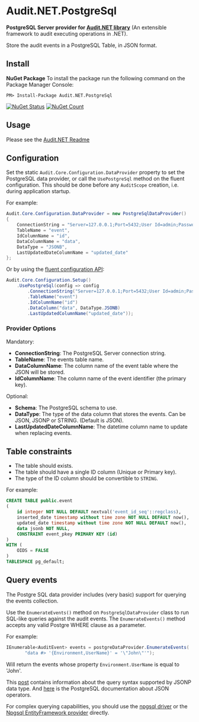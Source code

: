 ﻿# Audit.NET.PostgreSql
**PostgreSQL Server provider for [Audit.NET library](https://github.com/thepirat000/Audit.NET)** (An extensible framework to audit executing operations in .NET).

Store the audit events in a PostgreSQL Table, in JSON format.

## Install

**NuGet Package** 
To install the package run the following command on the Package Manager Console:

```
PM> Install-Package Audit.NET.PostgreSql
```

[![NuGet Status](https://img.shields.io/nuget/v/Audit.NET.PostgreSql.svg?style=flat)](https://www.nuget.org/packages/Audit.NET.PostgreSql/)
[![NuGet Count](https://img.shields.io/nuget/dt/Audit.NET.PostgreSql.svg)](https://www.nuget.org/packages/Audit.NET.PostgreSql/)

## Usage
Please see the [Audit.NET Readme](https://github.com/thepirat000/Audit.NET#usage)

## Configuration
Set the static `Audit.Core.Configuration.DataProvider` property to set the PostgreSQL data provider, or call the `UsePostgreSql` method on the fluent configuration. This should be done before any `AuditScope` creation, i.e. during application startup.

For example:
```c#
Audit.Core.Configuration.DataProvider = new PostgreSqlDataProvider()
{
    ConnectionString = "Server=127.0.0.1;Port=5432;User Id=admin;Password=admin;Database=postgres;",
    TableName = "event",
    IdColumnName = "id",
    DataColumnName = "data",
    DataType = "JSONB",
    LastUpdatedDateColumnName = "updated_date"
};
```

Or by using the [fluent configuration API](https://github.com/thepirat000/Audit.NET#configuration-fluent-api):
```c#
Audit.Core.Configuration.Setup()
    .UsePostgreSql(config => config
        .ConnectionString("Server=127.0.0.1;Port=5432;User Id=admin;Password=admin;Database=postgres;")
        .TableName("event")
        .IdColumnName("id")
        .DataColumn("data", DataType.JSONB)
        .LastUpdatedColumnName("updated_date"));
```

### Provider Options

Mandatory:
- **ConnectionString**: The PostgreSQL Server connection string.
- **TableName**: The events table name.
- **DataColumnName**: The column name of the event table where the JSON will be stored.
- **IdColumnName**: The column name of the event identifier (the primary key).

Optional:
- **Schema**: The PostgreSQL schema to use.
- **DataType**: The type of the data column that stores the events. Can be JSON, JSONP or STRING. (Default is JSON).
- **LastUpdatedDateColumnName**: The datetime column name to update when replacing events.

## Table constraints

- The table should exists. 
- The table should have a single ID column (Unique or Primary key).
- The type of the ID column should be convertible to `STRING`.

For example:
```SQL
CREATE TABLE public.event
(
    id integer NOT NULL DEFAULT nextval('event_id_seq'::regclass),
    inserted_date timestamp without time zone NOT NULL DEFAULT now(),
    updated_date timestamp without time zone NOT NULL DEFAULT now(),
    data jsonb NOT NULL,
    CONSTRAINT event_pkey PRIMARY KEY (id)
)
WITH (
    OIDS = FALSE
)
TABLESPACE pg_default;
```

## Query events

The Postgre SQL data provider includes (very basic) support for querying the events collection.

Use the `EnumerateEvents()` method on `PostgreSqlDataProvider` class to run SQL-like queries against the audit events. The `EnumerateEvents()` method accepts any valid Postgre WHERE clause as a parameter.

For example:
```c#
IEnumerable<AuditEvent> events = postgreDataProvider.EnumerateEvents(
       "data #> '{Environment,UserName}' = '\"John\"'");
```

Will return the events whose property `Environment.UserName` is equal to 'John'.

This [post](http://schinckel.net/2014/05/25/querying-json-in-postgres/) contains information about the query syntax supported by JSONP data type.
And [here](https://www.postgresql.org/docs/9.4/static/functions-json.html) is the PostgreSQL documentation about JSON operators.

For complex querying capabilities, you should use the [npgsql driver](https://www.nuget.org/packages/Npgsql/) or the [Npgsql EntityFramework provider](http://www.npgsql.org/efcore/) directly.


